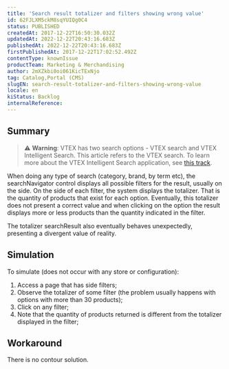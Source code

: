 ```yaml
---
title: 'Search result totalizer and filters showing wrong value'
id: 62FJLXM5ckM8sqYUIQg0C4
status: PUBLISHED
createdAt: 2017-12-22T16:50:30.032Z
updatedAt: 2022-12-22T20:43:16.683Z
publishedAt: 2022-12-22T20:43:16.683Z
firstPublishedAt: 2017-12-22T17:02:52.492Z
contentType: knownIssue
productTeam: Marketing & Merchandising
author: 2mXZkbi0oi061KicTExNjo
tag: Catalog,Portal (CMS)
slugEN: search-result-totalizer-and-filters-showing-wrong-value
locale: en
kiStatus: Backlog
internalReference: 
---
```


## Summary

>⚠️ **Warning**: VTEX has two search options - VTEX search and VTEX Intelligent Search. This article refers to the VTEX search. To learn more about the VTEX Intelligent Search application, see <a href = "https://help.vtex.com/tracks/vtex-intelligent-search--19wrbB7nEQcmwzDPl1l4Cb">this track</a>.

When doing any type of search (category, brand, by term etc), the searchNavigator control displays all possible filters for the result, usually on the side. On the side of each filter, the system displays the totalizer. That is the quantity of products that exist for each option. Eventually, this totalizer does not present a correct value and when clicking on the option the result displays more or less products than the quantity indicated in the filter.

The totalizer searchResult also eventually behaves unexpectedly, presenting a divergent value of reality.

## Simulation


To simulate (does not occur with any store or configuration):
1. Access a page that has side filters;
2. Observe the totalizer of some filter (the problem usually happens with options with more than 30 products);
3. Click on any filter;
4. Note that the quantity of products returned is different from the totalizer displayed in the filter;

## Workaround


There is no contour solution.

